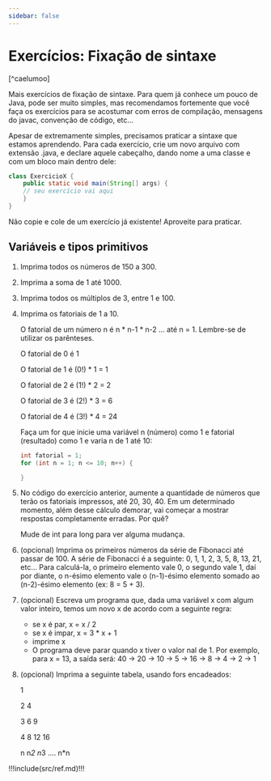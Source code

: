 ```yaml
---
sidebar: false
---
```


# Exercícios: Fixação de sintaxe 

[^caelumoo]

Mais exercícios de fixação de sintaxe. Para quem já conhece um pouco de Java, pode ser muito simples, mas recomendamos fortemente que você faça os exercícios para se acostumar com erros de compilação, mensagens do javac, convenção de código, etc...

Apesar de extremamente simples, precisamos praticar a sintaxe que estamos aprendendo. Para cada exercício, crie um novo arquivo com extensão .java, e declare aquele cabeçalho, dando nome a uma classe e com um bloco main dentro dele:

```java
class ExercicioX {
    public static void main(String[] args) {
    // seu exercício vai aqui
    }
}
```

Não copie e cole de um exercício já existente! Aproveite para praticar.


## Variáveis e tipos primitivos

1. Imprima todos os números de 150 a 300.
1. Imprima a soma de 1 até 1000.
1. Imprima todos os múltiplos de 3, entre 1 e 100.
1. Imprima os fatoriais de 1 a 10.
   
    O fatorial de um número n é n * n-1 * n-2 ... até n = 1. Lembre-se de utilizar os parênteses.
    
    O fatorial de 0 é 1
    
    O fatorial de 1 é (0!) * 1 = 1
    
    O fatorial de 2 é (1!) * 2 = 2
    
    O fatorial de 3 é (2!) * 3 = 6
    
    O fatorial de 4 é (3!) * 4 = 24
    
    Faça um for que inicie uma variável n (número) como 1 e fatorial (resultado) como 1 e varia n de 1 até 10:
    ```java
    int fatorial = 1;
    for (int n = 1; n <= 10; n++) {

    }
    ```
1. No código do exercício anterior, aumente a quantidade de números que terão os fatoriais impressos, até 20, 30, 40. Em um determinado momento, além desse cálculo demorar, vai começar a mostrar respostas completamente erradas. Por quê?

    Mude de int para long para ver alguma mudança.

1. (opcional) Imprima os primeiros números da série de Fibonacci até passar de 100. A série de Fibonacci é a seguinte: 0, 1, 1, 2, 3, 5, 8, 13, 21, etc... Para calculá-la, o primeiro elemento vale 0, o segundo vale 1, daí por diante, o n-ésimo elemento vale o (n-1)-ésimo elemento somado ao (n-2)-ésimo elemento (ex: 8 = 5 + 3).
1. (opcional) Escreva um programa que, dada uma variável x com algum valor inteiro, temos um novo x de acordo com a seguinte regra:
   - se x é par, x = x / 2
   - se x é impar, x = 3 * x + 1
   - imprime x
   - O programa deve parar quando x tiver o valor nal de 1. Por exemplo, para x = 13, a saída será: 40 -> 20 -> 10 -> 5 -> 16 -> 8 -> 4 -> 2 -> 1

1. (opcional) Imprima a seguinte tabela, usando fors encadeados:

    1

    2 4

    3 6 9

    4 8 12 16

    n n*2 n*3 .... n*n


!!!include(src/ref.md)!!!